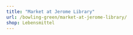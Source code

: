 ```yaml
---
title: "Market at Jerome Library"
url: /bowling-green/market-at-jerome-library/
shop: Lebensmittel
---
```

